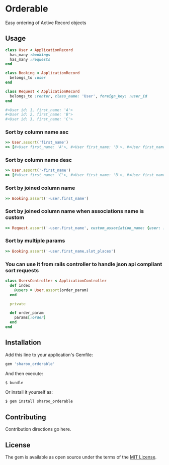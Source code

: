 # Orderable
Easy ordering of Active Record objects

## Usage
```ruby
class User < ApplicationRecord
  has_many :bookings
  has_many :requests
end

class Booking < ApplicationRecord
  belongs_to :user
end

class Request < ApplicationRecord
  belongs_to :renter, class_name: 'User', foreign_key: :user_id
end

#<User id: 1, first_name: 'A'>
#<User id: 2, first_name: 'B'>
#<User id: 3, first_name: 'C'>
```

### Sort by column name asc
```ruby
>> User.assort('first_name')
=> [#<User first_name: 'A'>, #<User first_name: 'B'>, #<User first_name: 'B'>]
```

### Sort by column name desc
```ruby
>> User.assort('-first_name')
=> [#<User first_name: 'C'>, #<User first_name: 'B'>, #<User first_name: 'A'>]
```

### Sort by joined column name
```ruby
>> Booking.assort('-user.first_name')
```

### Sort by joined column name when associations name is custom
```ruby
>> Request.assort('-user.first_name', custom_association_name: {user: :renter})
```

### Sort by multiple params
```ruby
>> Booking.assort('-user.first_name,slot_places')
```

### You can use it from rails controller to handle json api compliant sort requests
```ruby
class UsersController < ApplicationController
  def index
    @users = User.assort(order_param)
  end

  private

  def order_param
    params[:order]
  end
end
```

## Installation
Add this line to your application's Gemfile:

```ruby
gem 'sharoo_orderable'
```

And then execute:
```bash
$ bundle
```

Or install it yourself as:
```bash
$ gem install sharoo_orderable
```

## Contributing
Contribution directions go here.

## License
The gem is available as open source under the terms of the [MIT License](https://opensource.org/licenses/MIT).
